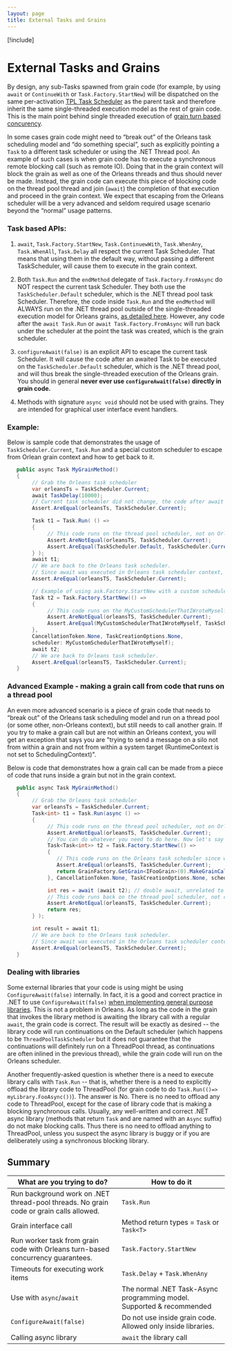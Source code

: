 ```yaml
---
layout: page
title: External Tasks and Grains
---
```


[!include[](../../warning-banner.md)]

# External Tasks and Grains

By design, any sub-Tasks spawned from grain code (for example, by using `await` or `ContinueWith` or `Task.Factory.StartNew`) will be dispatched on the same per-activation [TPL Task Scheduler](https://msdn.microsoft.com/en-us/library/dd997402(v=vs.110).aspx) as the parent task and therefore inherit the same single-threaded execution model as the rest of grain code. This is the main point behind single threaded execution of [grain turn based concurency](http://dotnet.github.io/orleans/Tutorials/Concurrency).

In some cases grain code might need to “break out” of the Orleans task scheduling model and “do something special”, such as explicitly pointing a `Task` to a different task scheduler or using the .NET Thread pool. An example of such cases is when grain code has to execute a synchronous remote blocking call (such as remote IO). Doing that in the grain context will block the grain as well as one of the Orleans threads and thus should never be made. Instead, the grain code can execute this piece of blocking code on the thread pool thread and join (`await`) the completion of that execution and proceed in the grain context. We expect that escaping from the Orleans scheduler will be a very advanced and seldom required usage scenario beyond the “normal” usage patterns.

### Task based APIs:

1) `await`, `Task.Factory.StartNew`, `Task.ContinuewWith`, `Task.WhenAny`, `Task.WhenAll`, `Task.Delay` all respect the current Task Scheduler. That means that using them in the default way, without passing a different TaskScheduler, will cause them to execute in the grain context.

2) Both `Task.Run` and the `endMethod` delegate of `Task.Factory.FromAsync` do NOT respect the current task Scheduler. They both use the `TaskScheduler.Default` scheduler, which is the .NET thread pool task Scheduler. Therefore, the code inside `Task.Run` and the `endMethod` will ALWAYS run on the .NET thread pool outside of the single-threaded execution model for Orleans grains, [as detailed here](http://blogs.msdn.com/b/pfxteam/archive/2011/10/24/10229468.aspx). However, any code after the `await Task.Run` or `await Task.Factory.FromAsync` will run back under the scheduler at the point the task was created, which is the grain scheduler.

3) `configureAwait(false)` is an explicit API to escape the current task Scheduler. It will cause the code after an awaited Task to be executed on the `TaskScheduler.Default` scheduler, which is the .NET thread pool, and will thus break the single-threaded execution of the Orleans grain. You should in general **never ever use `configureAwait(false)` directly in grain code.**

4) Methods with signature `async void` should not be used with grains. They are intended for graphical user interface event handlers.

### Example:

Below is sample code that demonstrates the usage of `TaskScheduler.Current`, `Task.Run` and a special custom scheduler to escape from Orlean grain context and how to get back to it.

``` csharp
   public async Task MyGrainMethod()
   {
        // Grab the Orleans task scheduler
        var orleansTs = TaskScheduler.Current;
        await TaskDelay(10000);
        // Current task scheduler did not change, the code after await is still running in the same task scheduler.
        Assert.AreEqual(orleansTs, TaskScheduler.Current);

        Task t1 = Task.Run( () =>
        {
             // This code runs on the thread pool scheduler, not on Orleans task scheduler
             Assert.AreNotEqual(orleansTS, TaskScheduler.Current);
             Assert.AreEqual(TaskScheduler.Default, TaskScheduler.Current);
        } );
        await t1;
        // We are back to the Orleans task scheduler. 
        // Since await was executed in Orleans task scheduler context, we are now back to that context.
        Assert.AreEqual(orleansTS, TaskScheduler.Current);

        // Example of using ask.Factory.StartNew with a custom scheduler to escape from the Orleans scheduler
        Task t2 = Task.Factory.StartNew(() =>
        {
             // This code runs on the MyCustomSchedulerThatIWroteMyself scheduler, not on the Orleans task scheduler
             Assert.AreNotEqual(orleansTS, TaskScheduler.Current);
             Assert.AreEqual(MyCustomSchedulerThatIWroteMyself, TaskScheduler.Current);
        },
        CancellationToken.None, TaskCreationOptions.None,
        scheduler: MyCustomSchedulerThatIWroteMyself);
        await t2;
        // We are back to Orleans task scheduler.
        Assert.AreEqual(orleansTS, TaskScheduler.Current);
   }
```

### Advanced Example - making a grain call from code that runs on a thread pool

An even more advanced scenario is a piece of grain code that needs to “break out” of the Orleans task scheduling model and run on a thread pool (or some other, non-Orleans context), but still needs to call another grain. If you try to make a grain call but are not within an Orleans context, you will get an exception that says you are "trying to send a message on a silo not from within a grain and not from within a system target (RuntimeContext is not set to SchedulingContext)".

Below is code that demonstrates how a grain call can be made from a piece of code that runs inside a grain but not in the grain context.

``` csharp
   public async Task MyGrainMethod()
   {
        // Grab the Orleans task scheduler
        var orleansTs = TaskScheduler.Current;
        Task<int> t1 = Task.Run(async () =>
        {
             // This code runs on the thread pool scheduler, not on Orleans task scheduler
             Assert.AreNotEqual(orleansTS, TaskScheduler.Current);
             // You can do whatever you need to do here. Now let's say you need to make a grain call.
             Task<Task<int>> t2 = Task.Factory.StartNew(() =>
             {
                // This code runs on the Orleans task scheduler since we specified the scheduler: orleansTs.
                Assert.AreEqual(orleansTS, TaskScheduler.Current);
                return GrainFactory.GetGrain<IFooGrain>(0).MakeGrainCall();
             }, CancellationToken.None, TaskCreationOptions.None, scheduler: orleansTs);

             int res = await (await t2); // double await, unrelated to Orleans, just part of TPL APIs.
             // This code runs back on the thread pool scheduler, not on the Orleans task scheduler
             Assert.AreNotEqual(orleansTS, TaskScheduler.Current);
             return res;
        } );

        int result = await t1;
        // We are back to the Orleans task scheduler.
        // Since await was executed in the Orleans task scheduler context, we are now back to that context.
        Assert.AreEqual(orleansTS, TaskScheduler.Current);
   }
```
### Dealing with libraries

Some external libraries that your code is using might be using `ConfigureAwait(false)` internally. In fact, it is a good and correct practice in .NET to use `ConfigureAwait(false)` [when implementing general purpose libraries](https://msdn.microsoft.com/en-us/magazine/jj991977.aspx). This is not a problem in Orleans. As long as the code in the grain that invokes the library method is awaiting the library call with a regular `await`, the grain code is correct. The result will be exactly as desired -- the library code will run continuations on the Default scheduler (which happens to be `ThreadPoolTaskScheduler` but it does not guarantee that the continuations will definitely run on a ThreadPool thread, as continuations are often inlined in the previous thread), while the grain code will run on the Orleans scheduler.

Another frequently-asked question is whether there is a need to execute library calls with `Task.Run` -- that is, whether there is a need to explicitly offload the library code to ThreadPool (for grain code to do `Task.Run(()=> myLibrary.FooAsync())`). The answer is No. There is no need to offload any code to ThreadPool, except for the case of library code that is making a blocking synchronous calls. Usually, any well-written and correct .NET async library (methods that return `Task` and are named with an `Async` suffix) do not make blocking calls. Thus there is no need to offload anything to ThreadPool, unless you suspect the async library is buggy or if you are deliberately using a synchronous blocking library.

## Summary

What are you trying to do?   | How to do it
------------- | -------------
Run background work on .NET thread-pool threads. No grain code or grain calls allowed.  |  `Task.Run`
Grain interface call | Method return types = `Task` or `Task<T>`
Run worker task from grain code with Orleans turn-based concurrency guarantees. | `Task.Factory.StartNew`  
Timeouts for executing work items  | `Task.Delay` + `Task.WhenAny`
Use with `async`/`await` | The normal .NET Task-Async programming model. Supported & recommended  
`ConfigureAwait(false)` | Do not use inside grain code. Allowed only inside libraries.
Calling async library  |  `await` the library call
